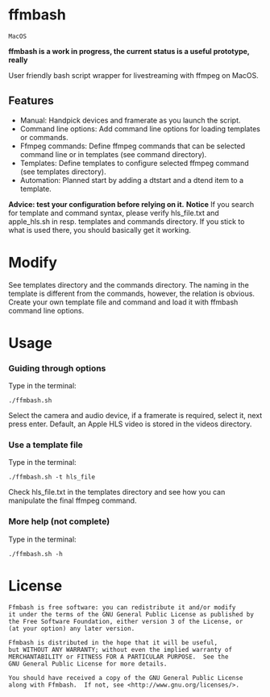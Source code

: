 # ffmbash
```MacOS```

**ffmbash is a work in progress, the current status is a useful prototype, really**

User friendly bash script wrapper for livestreaming with ffmpeg on MacOS.

## Features
- Manual: Handpick devices and framerate as you launch the script.
- Command line options: Add command line options for loading templates or commands.
- Ffmpeg commands: Define ffmpeg commands that can be selected command line or in templates (see command directory).
- Templates: Define templates to configure selected ffmpeg command (see templates directory).
- Automation: Planned start by adding a dtstart and a dtend item to a template.

**Advice: test your configuration before relying on it.**
**Notice**
If you search for template and command syntax, please verify hls_file.txt and apple_hls.sh in resp. templates and commands directory. If you stick to what is used there, you should basically get it working.

# Modify

See templates directory and the commands directory. The naming in the template is different from the commands, however, the relation is obvious. Create your own template file and command and load it with ffmbash command line options.

# Usage


### Guiding through options

Type in the terminal:
```
./ffmbash.sh
```
Select the camera and audio device, if a framerate is required, select it, next press enter. Default, an Apple HLS video is stored in the videos directory.


### Use a template file

Type in the terminal:

```
./ffmbash.sh -t hls_file
```
Check hls_file.txt in the templates directory and see how you can manipulate the final ffmpeg command.


### More help (not complete)

Type in the terminal:
```
./ffmbash.sh -h
```


# License
```
Ffmbash is free software: you can redistribute it and/or modify
it under the terms of the GNU General Public License as published by
the Free Software Foundation, either version 3 of the License, or
(at your option) any later version.

Ffmbash is distributed in the hope that it will be useful,
but WITHOUT ANY WARRANTY; without even the implied warranty of
MERCHANTABILITY or FITNESS FOR A PARTICULAR PURPOSE.  See the
GNU General Public License for more details.

You should have received a copy of the GNU General Public License
along with Ffmbash.  If not, see <http://www.gnu.org/licenses/>.
```
